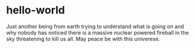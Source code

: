 # hello-world
Just another being from earth trying to understand what is going on and why nobody has noticed there is a massive nuclear powered fireball in the sky threatening to kill us all. May peace be with this univerese.
